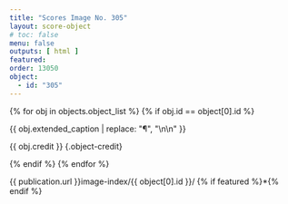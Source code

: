```yaml
---
title: "Scores Image No. 305"
layout: score-object
# toc: false
menu: false
outputs: [ html ]
featured: 
order: 13050
object:
  - id: "305"
---
```


{% for obj in objects.object_list %}
{% if obj.id == object[0].id %}

{{ obj.extended_caption | replace: "¶", "\n\n" }}

{{ obj.credit }} {.object-credit}

{% endif %}
{% endfor %}

<div class="object-credit object-url is-print-only">

{{ publication.url }}image-index/{{ object[0].id }}/ {% if featured %}*{% endif %}

</div>
